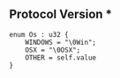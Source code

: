 ## Protocol Version *

```rust,ignore
enum Os : u32 {
    WINDOWS = "\0Win";    
    OSX = "\0OSX";    
    OTHER = self.value    
}

```
